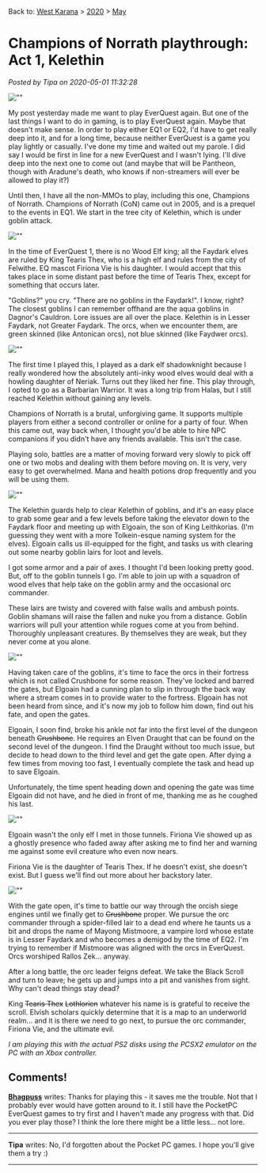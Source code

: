 Back to: [West Karana](/posts/westkarana.md) > [2020](/posts/2020/westkarana.md) > [May](./westkarana.md)
# Champions of Norrath playthrough: Act 1, Kelethin

*Posted by Tipa on 2020-05-01 11:32:28*


![\"\"](\"https://chasingdings.com/wp-content/uploads/2020/05/pcsx2-2020-04-30-07-01-16-71-1024x769.jpg\")

My post yesterday made me want to play EverQuest again. But one of the last things I want to do in gaming, is to play EverQuest again. Maybe that doesn't make sense. In order to play either EQ1 or EQ2, I'd have to get really deep into it, and for a long time, because neither EverQuest is a game you play lightly or casually. I've done my time and waited out my parole. I did say I would be first in line for a new EverQuest and I wasn't lying. I'll dive deep into the next one to come out (and maybe that will be Pantheon, though with Aradune's death, who knows if non-streamers will ever be allowed to play it?)



Until then, I have all the non-MMOs to play, including this one, Champions of Norrath. Champions of Norrath (CoN) came out in 2005, and is a prequel to the events in EQ1. We start in the tree city of Kelethin, which is under goblin attack.



![\"\"](\"https://chasingdings.com/wp-content/uploads/2020/05/pcsx2-2020-04-30-20-02-08-25-1024x769.jpg\")

In the time of EverQuest 1, there is no Wood Elf king; all the Faydark elves are ruled by King Tearis Thex, who is a high elf and rules from the city of Felwithe. EQ mascot Firiona Vie is his daughter. I would accept that this takes place in some distant past before the time of Tearis Thex, except for something that occurs later.



\"Goblins?\" you cry. \"There are no goblins in the Faydark!\". I know, right? The closest goblins I can remember offhand are the aqua goblins in Dagnor's Cauldron. Lore issues are all over the place. Kelethin is in Lesser Faydark, not Greater Faydark. The orcs, when we encounter them, are green skinned (like Antonican orcs), not blue skinned (like Faydwer orcs).



![\"\"](\"https://chasingdings.com/wp-content/uploads/2020/05/pcsx2-2020-04-30-20-06-13-36-1024x769.jpg\")

The first time I played this, I played as a dark elf shadowknight because I really wondered how the absolutely anti-inky wood elves would deal with a howling daughter of Neriak. Turns out they liked her fine. This play through, I opted to go as a Barbarian Warrior. It was a long trip from Halas, but I still reached Kelethin without gaining any levels.



Champions of Norrath is a brutal, unforgiving game. It supports multiple players from either a second controller or online for a party of four. When this came out, way back when, I thought you'd be able to hire NPC companions if you didn't have any friends available. This isn't the case.



Playing solo, battles are a matter of moving forward very slowly to pick off one or two mobs and dealing with them before moving on. It is very, very easy to get overwhelmed. Mana and health potions drop frequently and you will be using them.



![\"\"](\"https://chasingdings.com/wp-content/uploads/2020/05/pcsx2-2020-04-30-20-27-33-85-1024x769.jpg\")

The Kelethin guards help to clear Kelethin of goblins, and it's an easy place to grab some gear and a few levels before taking the elevator down to the Faydark floor and meeting up with Elgoain, the son of King Leithkorias. (I'm guessing they went with a more Tolkein-esque naming system for the elves). Elgoain calls us ill-equipped for the fight, and tasks us with clearing out some nearby goblin lairs for loot and levels.



I got some armor and a pair of axes. I thought I'd been looking pretty good. But, off to the goblin tunnels I go. I'm able to join up with a squadron of wood elves that help take on the goblin army and the occasional orc commander.



These lairs are twisty and covered with false walls and ambush points. Goblin shamans will raise the fallen and nuke you from a distance. Goblin warriors will pull your attention while rogues come at you from behind. Thoroughly unpleasant creatures. By themselves they are weak, but they never come at you alone.



![\"\"](\"https://chasingdings.com/wp-content/uploads/2020/05/pcsx2-2020-04-30-21-15-30-25-1024x769.jpg\")

Having taken care of the goblins, it's time to face the orcs in their fortress which is not called Crushbone for some reason. They've locked and barred the gates, but Elgoain had a cunning plan to slip in through the back way where a stream comes in to provide water to the fortress. Elgoain has not been heard from since, and it's now my job to follow him down, find out his fate, and open the gates.



Elgoain, I soon find, broke his ankle not far into the first level of the dungeon beneath ~~Crushbone~~. He requires an Elven Draught that can be found on the second level of the dungeon. I find the Draught without too much issue, but decide to head down to the third level and get the gate open. After dying a few times from moving too fast, I eventually complete the task and head up to save Elgoain.



Unfortunately, the time spent heading down and opening the gate was time Elgoain did not have, and he died in front of me, thanking me as he coughed his last.



![\"\"](\"https://chasingdings.com/wp-content/uploads/2020/05/pcsx2-2020-04-30-21-31-47-69-1024x769.jpg\")

Elgoain wasn't the only elf I met in those tunnels. Firiona Vie showed up as a ghostly presence who faded away after asking me to find her and warning me against some evil creature who even now nears. 



Firiona Vie is the daughter of Tearis Thex. If he doesn't exist, she doesn't exist. But I guess we'll find out more about her backstory later.



![\"\"](\"https://chasingdings.com/wp-content/uploads/2020/05/pcsx2-2020-04-30-23-15-40-01-1024x769.jpg\")

With the gate open, it's time to battle our way through the orcish siege engines until we finally get to ~~Crushbone~~ proper. We pursue the orc commander through a spider-filled lair to a dead end where he taunts us a bit and drops the name of Mayong Mistmoore, a vampire lord whose estate is in Lesser Faydark and who becomes a demigod by the time of EQ2. I'm trying to remember if Mistmoore was aligned with the orcs in EverQuest. Orcs worshiped Rallos Zek... anyway.



After a long battle, the orc leader feigns defeat. We take the Black Scroll and turn to leave; he gets up and jumps into a pit and vanishes from sight. Why can't dead things stay dead?



King ~~Tearis Thex~~ ~~Lothlorien~~ whatever his name is is grateful to receive the scroll. Elvish scholars quickly determine that it is a map to an underworld realm... and it is there we need to go next, to pursue the orc commander, Firiona Vie, and the ultimate evil.



*I am playing this with the actual PS2 disks using the PCSX2 emulator on the PC with an Xbox controller.*



## Comments!

**[Bhagpuss](http://bhagpuss.blogspot.com)** writes: Thanks for playing this - it saves me the trouble. Not that I probably ever would have gotten around to it. I still have the PocketPC EverQuest games to try first and I haven't made any progress with that. Did you ever play those? I think the lore there might be a little less... not lore.

---

**Tipa** writes: No, I'd forgotten about the Pocket PC games. I hope you'll give them a try :)

---

